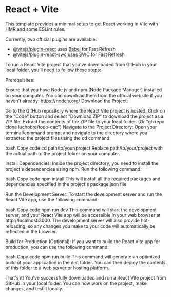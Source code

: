 # React + Vite

This template provides a minimal setup to get React working in Vite with HMR and some ESLint rules.

Currently, two official plugins are available:

- [@vitejs/plugin-react](https://github.com/vitejs/vite-plugin-react/blob/main/packages/plugin-react/README.md) uses [Babel](https://babeljs.io/) for Fast Refresh
- [@vitejs/plugin-react-swc](https://github.com/vitejs/vite-plugin-react-swc) uses [SWC](https://swc.rs/) for Fast Refresh

To run a React Vite project that you've downloaded from GitHub in your local folder, you'll need to follow these steps:

Prerequisites:

Ensure that you have Node.js and npm (Node Package Manager) installed on your computer. You can download them from the official website if you haven't already: https://nodejs.org/
Download the Project:

Go to the GitHub repository where the React Vite project is hosted.
Click on the "Code" button and select "Download ZIP" to download the project as a ZIP file.
Extract the contents of the ZIP file to your local folder.
(Or "gh repo clone luchobre/todo-cac")
Navigate to the Project Directory:
Open your terminal/command prompt and navigate to the directory where you extracted the project files using the cd command:

bash
Copy code
cd path/to/your/project
Replace path/to/your/project with the actual path to the project folder on your computer.

Install Dependencies:
Inside the project directory, you need to install the project's dependencies using npm. Run the following command:

bash
Copy code
npm install
This will install all the required packages and dependencies specified in the project's package.json file.

Run the Development Server:
To start the development server and run the React Vite app, use the following command:

bash
Copy code
npm run dev
This command will start the development server, and your React Vite app will be accessible in your web browser at http://localhost:3000. The development server will also provide hot-reloading, so any changes you make to your code will automatically be reflected in the browser.

Build for Production (Optional):
If you want to build the React Vite app for production, you can use the following command:

bash
Copy code
npm run build
This command will generate an optimized build of your application in the dist folder. You can then deploy the contents of this folder to a web server or hosting platform.

That's it! You've successfully downloaded and run a React Vite project from GitHub in your local folder. You can now work on the project, make changes, and test it locally.
